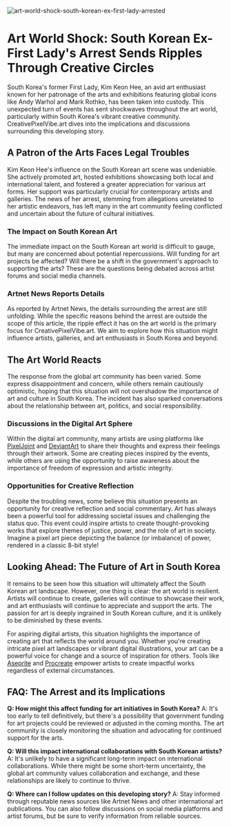 ![art-world-shock-south-korean-ex-first-lady-arrested](https://images.pexels.com/photos/15651580/pexels-photo-15651580.jpeg?auto=compress&cs=tinysrgb&fit=crop&h=627&w=1200)

# Art World Shock: South Korean Ex-First Lady's Arrest Sends Ripples Through Creative Circles

South Korea's former First Lady, Kim Keon Hee, an avid art enthusiast known for her patronage of the arts and exhibitions featuring global icons like Andy Warhol and Mark Rothko, has been taken into custody. This unexpected turn of events has sent shockwaves throughout the art world, particularly within South Korea's vibrant creative community. CreativePixelVibe.art dives into the implications and discussions surrounding this developing story.

## A Patron of the Arts Faces Legal Troubles

Kim Keon Hee's influence on the South Korean art scene was undeniable. She actively promoted art, hosted exhibitions showcasing both local and international talent, and fostered a greater appreciation for various art forms. Her support was particularly crucial for contemporary artists and galleries. The news of her arrest, stemming from allegations unrelated to her artistic endeavors, has left many in the art community feeling conflicted and uncertain about the future of cultural initiatives.

### The Impact on South Korean Art

The immediate impact on the South Korean art world is difficult to gauge, but many are concerned about potential repercussions. Will funding for art projects be affected? Will there be a shift in the government's approach to supporting the arts? These are the questions being debated across artist forums and social media channels.

### Artnet News Reports Details

As reported by Artnet News, the details surrounding the arrest are still unfolding. While the specific reasons behind the arrest are outside the scope of this article, the ripple effect it has on the art world is the primary focus for CreativePixelVibe.art. We aim to explore how this situation might influence artists, galleries, and art enthusiasts in South Korea and beyond.

## The Art World Reacts

The response from the global art community has been varied. Some express disappointment and concern, while others remain cautiously optimistic, hoping that this situation will not overshadow the importance of art and culture in South Korea. The incident has also sparked conversations about the relationship between art, politics, and social responsibility.

### Discussions in the Digital Art Sphere

Within the digital art community, many artists are using platforms like [PixelJoint](https://pixeljoint.com/) and [DeviantArt](https://www.deviantart.com/) to share their thoughts and express their feelings through their artwork. Some are creating pieces inspired by the events, while others are using the opportunity to raise awareness about the importance of freedom of expression and artistic integrity.

### Opportunities for Creative Reflection

Despite the troubling news, some believe this situation presents an opportunity for creative reflection and social commentary. Art has always been a powerful tool for addressing societal issues and challenging the status quo. This event could inspire artists to create thought-provoking works that explore themes of justice, power, and the role of art in society. Imagine a pixel art piece depicting the balance (or imbalance) of power, rendered in a classic 8-bit style!

## Looking Ahead: The Future of Art in South Korea

It remains to be seen how this situation will ultimately affect the South Korean art landscape. However, one thing is clear: the art world is resilient. Artists will continue to create, galleries will continue to showcase their work, and art enthusiasts will continue to appreciate and support the arts. The passion for art is deeply ingrained in South Korean culture, and it is unlikely to be diminished by these events.

For aspiring digital artists, this situation highlights the importance of creating art that reflects the world around you. Whether you're creating intricate pixel art landscapes or vibrant digital illustrations, your art can be a powerful voice for change and a source of inspiration for others. Tools like [Aseprite](https://www.aseprite.org/) and [Procreate](https://procreate.art/) empower artists to create impactful works regardless of external circumstances.

## FAQ: The Arrest and its Implications

**Q: How might this affect funding for art initiatives in South Korea?**
A: It's too early to tell definitively, but there's a possibility that government funding for art projects could be reviewed or adjusted in the coming months. The art community is closely monitoring the situation and advocating for continued support for the arts.

**Q: Will this impact international collaborations with South Korean artists?**
A: It's unlikely to have a significant long-term impact on international collaborations. While there might be some short-term uncertainty, the global art community values collaboration and exchange, and these relationships are likely to continue to thrive.

**Q: Where can I follow updates on this developing story?**
A: Stay informed through reputable news sources like Artnet News and other international art publications. You can also follow discussions on social media platforms and artist forums, but be sure to verify information from reliable sources.
